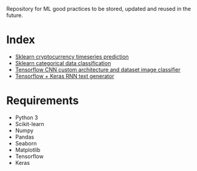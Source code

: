 Repository for ML good practices to be stored, updated and reused in the future.

# Index

- [Sklearn cryptocurrency timeseries prediction](https://github.com/dokturdro/ML_practices/blob/master/crypto_pred_pract.ipynb)
- [Sklearn categorical data classification](https://github.com/dokturdro/ML_practices/blob/master/svm_pract.ipynb)
- [Tensorflow CNN custom architecture and dataset image classifier](https://github.com/dokturdro/ML_practices/blob/master/cnn_tensorflow.py)
- [Tensorflow + Keras RNN text generator](https://github.com/dokturdro/ML_practices/blob/master/rnn_keras_textgen.py)

# Requirements

- Python 3
- Scikit-learn
- Numpy
- Pandas
- Seaborn
- Matplotlib
- Tensorflow
- Keras
